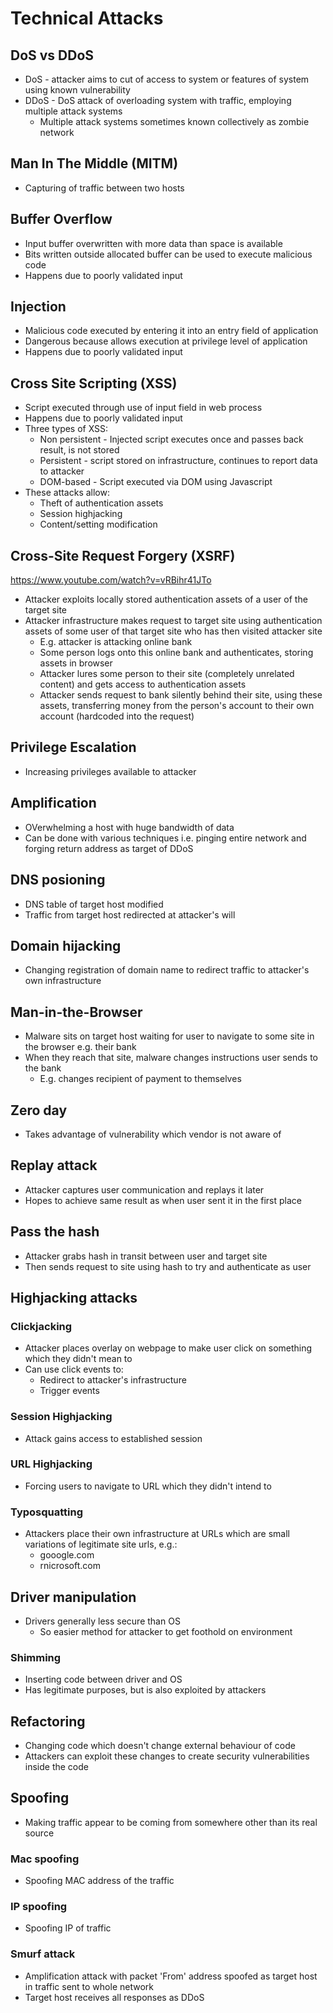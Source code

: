 # Technical Attacks

## DoS vs DDoS
* DoS - attacker aims to cut of access to system or features of system using known vulnerability
* DDoS - DoS attack of overloading system with traffic, employing multiple attack systems
    * Multiple attack systems sometimes known collectively as zombie network

## Man In The Middle (MITM)
* Capturing of traffic between two hosts

## Buffer Overflow
* Input buffer overwritten with more data than space is available
* Bits written outside allocated buffer can be used to execute malicious code
* Happens due to poorly validated input

## Injection
* Malicious code executed by entering it into an entry field of application
* Dangerous because allows execution at privilege level of application
* Happens due to poorly validated input

## Cross Site Scripting (XSS)
* Script executed through use of input field in web process
* Happens due to poorly validated input
* Three types of XSS:
    * Non persistent - Injected script executes once and passes back result, is not stored
    * Persistent - script stored on infrastructure, continues to report data to attacker
    * DOM-based - Script executed via DOM using Javascript
* These attacks allow:
    * Theft of authentication assets
    * Session highjacking
    * Content/setting modification

## Cross-Site Request Forgery (XSRF)
https://www.youtube.com/watch?v=vRBihr41JTo
* Attacker exploits locally stored authentication assets of a user of the target site
* Attacker infrastructure makes request to target site using authentication assets of some user of that target site who has then visited attacker site
    * E.g. attacker is attacking online bank
    * Some person logs onto this online bank and authenticates, storing assets in browser
    * Attacker lures some person to their site (completely unrelated content) and gets access to authentication assets
    * Attacker sends request to bank silently behind their site, using these assets, transferring money from the person's account to their own account (hardcoded into the request)

## Privilege Escalation
* Increasing privileges available to attacker

## Amplification
* OVerwhelming a host with huge bandwidth of data
* Can be done with various techniques i.e. pinging entire network and forging return address as target of DDoS

## DNS posioning
* DNS table of target host modified
* Traffic from target host redirected at attacker's will

## Domain hijacking
* Changing registration of domain name to redirect traffic to attacker's own infrastructure

## Man-in-the-Browser
* Malware sits on target host waiting for user to navigate to some site in the browser e.g. their bank
* When they reach that site, malware changes instructions user sends to the bank
    * E.g. changes recipient of payment to themselves

## Zero day
* Takes advantage of vulnerability which vendor is not aware of

## Replay attack
* Attacker captures user communication and replays it later
* Hopes to achieve same result as when user sent it in the first place

## Pass the hash
* Attacker grabs hash in transit between user and target site
* Then sends request to site using hash to try and authenticate as user

## Highjacking attacks

### Clickjacking
* Attacker places overlay on webpage to make user click on something which they didn't mean to
* Can use click events to:
    * Redirect to attacker's infrastructure
    * Trigger events

### Session Highjacking
* Attack gains access to established session

### URL Highjacking
* Forcing users to navigate to URL which they didn't intend to

### Typosquatting
* Attackers place their own infrastructure at URLs which are small variations of legitimate site urls, e.g.:
    * gooogle.com
    * rnicrosoft.com


## Driver manipulation
* Drivers generally less secure than OS
    * So easier method for attacker to get foothold on environment

### Shimming
* Inserting code between driver and OS
* Has legitimate purposes, but is also exploited by attackers

## Refactoring
* Changing code which doesn't change external behaviour of code
* Attackers can exploit these changes to create security vulnerabilities inside the code

## Spoofing
* Making traffic appear to be coming from somewhere other than its real source

### Mac spoofing
* Spoofing MAC address of the traffic

### IP spoofing
* Spoofing IP of traffic

### Smurf attack
* Amplification attack with packet 'From' address spoofed as target host in traffic sent to whole network
* Target host receives all responses as DDoS